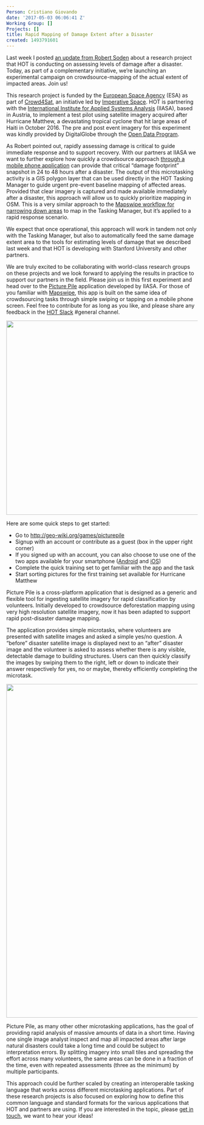 ```yaml
---
Person: Cristiano Giovando
date: '2017-05-03 06:06:41 Z'
Working Group: []
Projects: []
title: Rapid Mapping of Damage Extent after a Disaster
created: 1493791601
---
```

<p>Last week I posted <a href="https://www.hotosm.org/updates/2017-04-26_hot_research_partnership_on_crowdsourced_damage_assessment" target="_blank">an update from Robert Soden</a> about a research project that HOT is conducting on assessing levels of damage after a disaster. Today, as part of a complementary initiative, we’re launching an experimental campaign on crowdsource-mapping of the actual extent of impacted areas. Join us!</p><p><!--break--></p><p>This research project is funded by the <a href="http://www.esa.int/ESA" target="_blank">European Space Agency</a> (ESA) as part of <a href="http://www.crowd4sat.org" target="_blank">Crowd4Sat</a>, an initiative led by <a href="http://www.imperativespace.com" target="_blank">Imperative Space</a>. HOT is partnering with the <a href="http://www.iiasa.ac.at" target="_blank">International Institute for Applied Systems Analysis</a> (IIASA), based in Austria, to implement a test pilot using satellite imagery acquired after Hurricane Matthew, a devastating tropical cyclone that hit large areas of Haiti in October 2016. The pre and post event imagery for this experiment was kindly provided by DigitalGlobe through the <a href="https://www.digitalglobe.com/opendata" target="_blank">Open Data Program</a>.</p><p>As Robert pointed out, rapidly assessing damage is critical to guide immediate response and to support recovery. With our partners at IIASA we want to further explore how quickly a crowdsource approach <a href="http://blog.iiasa.ac.at/2016/05/17/picture-pile-gaming-for-science/" target="_blank">through a mobile phone application</a> can provide that critical “damage footprint” snapshot in 24 to 48 hours after a disaster. The output of this microtasking activity is a GIS polygon layer that can be used directly in the HOT Tasking Manager to guide urgent pre-event baseline mapping of affected areas. Provided that clear imagery is captured and made available immediately after a disaster, this approach will allow us to quickly prioritize mapping in OSM. This is a very similar approach to the <a href="http://k1z.blog.uni-heidelberg.de/2017/03/28/10-million-contributions-its-time-for-mapswipe-analytics/" target="_blank">Mapswipe workflow for narrowing down areas</a> to map in the Tasking Manager, but it’s applied to a rapid response scenario.</p><p>We expect that once operational, this approach will work in tandem not only with the Tasking Manager, but also to automatically feed the same damage extent area to the tools for estimating levels of damage that we described last week and that HOT is developing with Stanford University and other partners.</p><p>We are truly excited to be collaborating with world-class research groups on these projects and we look forward to applying the results in practice to support our partners in the field. Please join us in this first experiment and head over to the <a href="http://geo-wiki.org/games/picturepile" target="_blank">Picture Pile</a> application developed by IIASA. For those of you familiar with <a href="https://mapswipe.org/" target="_blank">Mapswipe</a>, this app is built on the same idea of crowdsourcing tasks through simple swiping or tapping on a mobile phone screen. Feel free to contribute for as long as you like, and please share any feedback in the <a href="https://hotosm-slack.herokuapp.com/" target="_blank">HOT Slack</a> #general channel.</p><p><img src="/sites/default/files/PicturePileHeader.jpg" alt="" width="1200" height="510"></p><p>Here are some quick steps to get started:</p><ul><li>Go to <a href="http://geo-wiki.org/games/picturepile" target="_blank">http://geo-wiki.org/games/picturepile</a></li><li>Signup with an account or contribute as a guest (box in the upper right corner)</li><li>If you signed up with an account, you can also choose to use one of the two apps available for your smartphone (<a href="https://play.google.com/store/apps/details?id=air.PicturePile" target="_blank">Android</a> and <a href="https://itunes.apple.com/us/app/picture-pile/id926740054?ls=1&amp;mt=8" target="_blank">iOS</a>)</li><li>Complete the quick training set to get familiar with the app and the task</li><li>Start sorting pictures for the first training set available for Hurricane Matthew</li></ul><p>Picture Pile is a cross-platform application that is designed as a generic and flexible tool for ingesting satellite imagery for rapid classification by volunteers. Initially developed to crowdsource deforestation mapping using very high resolution satellite imagery, now it has been adapted to support rapid post-disaster damage mapping.</p><p>The application provides simple microtasks, where volunteers are presented with satellite images and asked a simple yes/no question. A “before” disaster satellite image is displayed next to an “after” disaster image and the volunteer is asked to assess whether there is any visible, detectable damage to building structures. Users can then quickly classify the images by swiping them to the right, left or down to indicate their answer respectively for yes, no or maybe, thereby efficiently completing the microtask.&nbsp;</p><p><img src="/sites/default/files/PicturePileApp.jpg" alt="" width="1050" height="876"></p><p>Picture Pile, as many other other microtasking applications, has the goal of providing rapid analysis of massive amounts of data in a short time. Having one single image analyst inspect and map all impacted areas after large natural disasters could take a long time and could be subject to interpretation errors. By splitting imagery into small tiles and spreading the effort across many volunteers, the same areas can be done in a fraction of the time, even with repeated assessments (three as the minimum) by multiple participants.</p><p>This approach could be further scaled by creating an interoperable tasking language that works across different microtasking applications. Part of these research projects is also focused on exploring how to define this common language and standard formats for the various applications that HOT and partners are using. If you are interested in the topic, please <a href="https://twitter.com/hotosm" target="_blank">get in touch</a>, we want to hear your ideas!</p>
